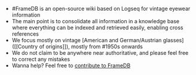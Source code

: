 - #FrameDB is an open-source wiki based on Logseq for vintage eyewear information
- The main point is to consolidate all information in a knowledge base where everything can be indexed and retrieved easily, enabling cross references
- We focus mostly on vintage [American and German/Austrian glasses]([[Country of origins]]), mostly from #1950s onwards
- We do not claim to be anywhere near authoritative, and please feel free to correct any mistakes
- Wanna help? Feel free to [contribute to FrameDB]([[Contribution]])